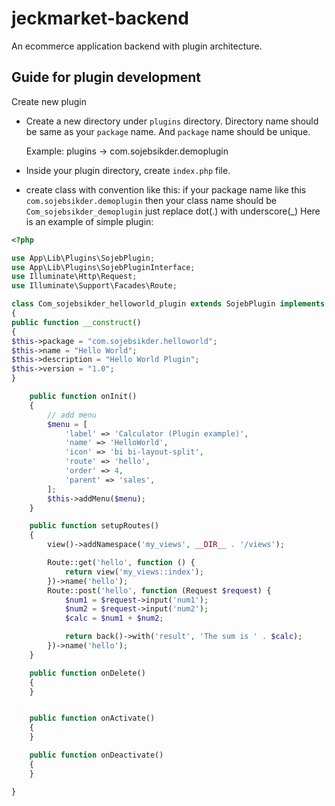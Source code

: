 # jeckmarket-backend

An ecommerce application backend with plugin architecture.

## Guide for plugin development

Create new plugin

-   Create a new directory under `plugins` directory. Directory name should be same as your `package` name. And `package` name should be unique.

    Example: plugins -> com.sojebsikder.demoplugin

-   Inside your plugin directory, create `index.php` file.

-   create class with convention like this: if your package name like this `com.sojebsikder.demoplugin` then your class name should be `Com_sojebsikder_demoplugin`
    just replace dot(.) with underscore(\_)
    Here is an example of simple plugin:

```php
<?php

use App\Lib\Plugins\SojebPlugin;
use App\Lib\Plugins\SojebPluginInterface;
use Illuminate\Http\Request;
use Illuminate\Support\Facades\Route;

class Com_sojebsikder_helloworld_plugin extends SojebPlugin implements SojebPluginInterface
{
public function __construct()
{
$this->package = "com.sojebsikder.helloworld";
$this->name = "Hello World";
$this->description = "Hello World Plugin";
$this->version = "1.0";
}

    public function onInit()
    {
        // add menu
        $menu = [
            'label' => 'Calculator (Plugin example)',
            'name' => 'HelloWorld',
            'icon' => 'bi bi-layout-split',
            'route' => 'hello',
            'order' => 4,
            'parent' => 'sales',
        ];
        $this->addMenu($menu);
    }

    public function setupRoutes()
    {
        view()->addNamespace('my_views', __DIR__ . '/views');

        Route::get('hello', function () {
            return view('my_views::index');
        })->name('hello');
        Route::post('hello', function (Request $request) {
            $num1 = $request->input('num1');
            $num2 = $request->input('num2');
            $calc = $num1 + $num2;

            return back()->with('result', 'The sum is ' . $calc);
        })->name('hello');
    }

    public function onDelete()
    {
    }


    public function onActivate()
    {
    }

    public function onDeactivate()
    {
    }

}
```
